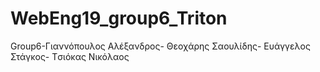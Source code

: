 # WebEng19_group6_Triton
Group6-Γιαννόπουλος Αλέξανδρος- Θεοχάρης Σαουλίδης- Ευάγγελος  Στάγκος-  Tσιόκας Νικόλαος
